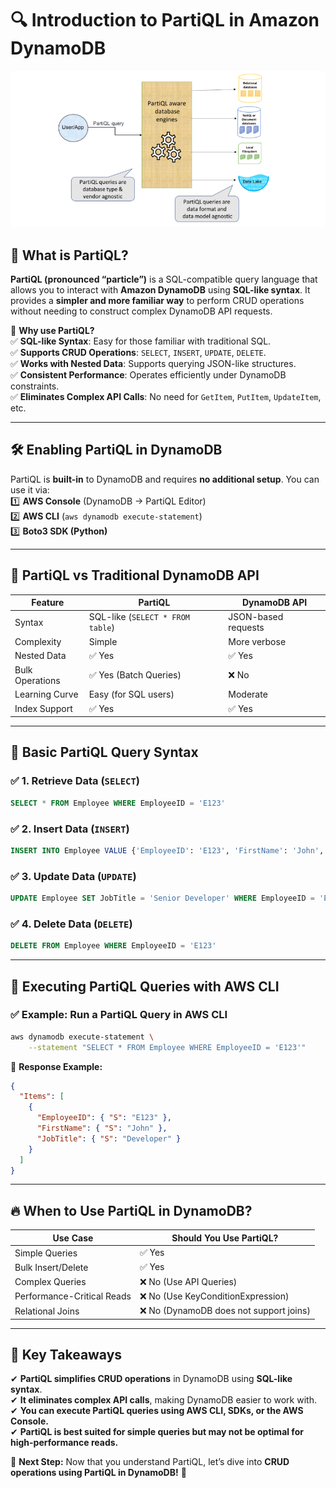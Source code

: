 # 🔍 **Introduction to PartiQL in Amazon DynamoDB**

<div style="text-align: center;">
  <img src="images/partiql.png" alt="PartiQL logo" />
</div>

## 📌 **What is PartiQL?**

**PartiQL (pronounced “particle”)** is a SQL-compatible query language that allows you to interact with **Amazon DynamoDB** using **SQL-like syntax**. It provides a **simpler and more familiar way** to perform CRUD operations without needing to construct complex DynamoDB API requests.

🚀 **Why use PartiQL?**  
✅ **SQL-like Syntax**: Easy for those familiar with traditional SQL.  
✅ **Supports CRUD Operations**: `SELECT`, `INSERT`, `UPDATE`, `DELETE`.  
✅ **Works with Nested Data**: Supports querying JSON-like structures.  
✅ **Consistent Performance**: Operates efficiently under DynamoDB constraints.  
✅ **Eliminates Complex API Calls**: No need for `GetItem`, `PutItem`, `UpdateItem`, etc.

---

## 🛠️ **Enabling PartiQL in DynamoDB**

PartiQL is **built-in** to DynamoDB and requires **no additional setup**. You can use it via:  
1️⃣ **AWS Console** (DynamoDB -> PartiQL Editor)  
2️⃣ **AWS CLI** (`aws dynamodb execute-statement`)  
3️⃣ **Boto3 SDK (Python)**

---

## 🔹 **PartiQL vs Traditional DynamoDB API**

| Feature         | PartiQL                          | DynamoDB API        |
| --------------- | -------------------------------- | ------------------- |
| Syntax          | SQL-like (`SELECT * FROM table`) | JSON-based requests |
| Complexity      | Simple                           | More verbose        |
| Nested Data     | ✅ Yes                           | ✅ Yes              |
| Bulk Operations | ✅ Yes (Batch Queries)           | ❌ No               |
| Learning Curve  | Easy (for SQL users)             | Moderate            |
| Index Support   | ✅ Yes                           | ✅ Yes              |

---

## 📝 **Basic PartiQL Query Syntax**

### ✅ **1. Retrieve Data (`SELECT`)**

```sql
SELECT * FROM Employee WHERE EmployeeID = 'E123'
```

### ✅ **2. Insert Data (`INSERT`)**

```sql
INSERT INTO Employee VALUE {'EmployeeID': 'E123', 'FirstName': 'John', 'JobTitle': 'Developer'}
```

### ✅ **3. Update Data (`UPDATE`)**

```sql
UPDATE Employee SET JobTitle = 'Senior Developer' WHERE EmployeeID = 'E123'
```

### ✅ **4. Delete Data (`DELETE`)**

```sql
DELETE FROM Employee WHERE EmployeeID = 'E123'
```

---

## 📌 **Executing PartiQL Queries with AWS CLI**

### ✅ **Example: Run a PartiQL Query in AWS CLI**

```sh
aws dynamodb execute-statement \
    --statement "SELECT * FROM Employee WHERE EmployeeID = 'E123'"
```

📌 **Response Example:**

```json
{
  "Items": [
    {
      "EmployeeID": { "S": "E123" },
      "FirstName": { "S": "John" },
      "JobTitle": { "S": "Developer" }
    }
  ]
}
```

---

## 🔥 **When to Use PartiQL in DynamoDB?**

| Use Case                   | Should You Use PartiQL?                 |
| -------------------------- | --------------------------------------- |
| Simple Queries             | ✅ Yes                                  |
| Bulk Insert/Delete         | ✅ Yes                                  |
| Complex Queries            | ❌ No (Use API Queries)                 |
| Performance-Critical Reads | ❌ No (Use KeyConditionExpression)      |
| Relational Joins           | ❌ No (DynamoDB does not support joins) |

---

## 🎯 **Key Takeaways**

✔ **PartiQL simplifies CRUD operations** in DynamoDB using **SQL-like syntax**.  
✔ **It eliminates complex API calls**, making DynamoDB easier to work with.  
✔ **You can execute PartiQL queries using AWS CLI, SDKs, or the AWS Console.**  
✔ **PartiQL is best suited for simple queries but may not be optimal for high-performance reads.**

🚀 **Next Step:** Now that you understand PartiQL, let’s dive into **CRUD operations using PartiQL in DynamoDB!** 🎯
